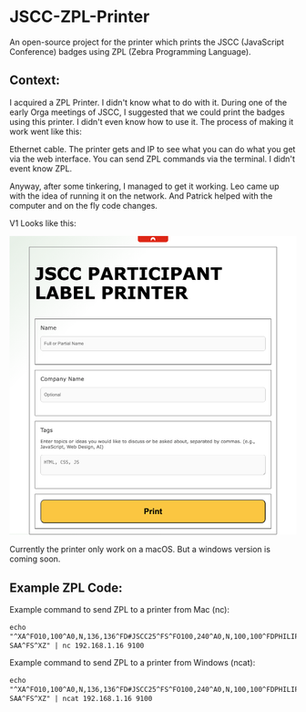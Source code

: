# JSCC-ZPL-Printer

An open-source project for the printer which prints the JSCC (JavaScript Conference) badges using ZPL (Zebra Programming Language).

## Context:
I acquired a ZPL Printer. I didn't know what to do with it. 
During one of the early Orga meetings of JSCC, I suggested that we could print the badges using this printer.
I didn't even know how to use it. The process of making it work went like this:

Ethernet cable. The printer gets and IP to see what you can do what you get via the web interface.
You can send ZPL commands via the terminal. I didn't event know ZPL.

Anyway, after some tinkering, I managed to get it working. Leo came up with the idea of running it on the network. And Patrick helped with the computer and on the fly code changes.

V1 Looks like this:

![client-screenshot.png](public/client-screenshot.png)

Currently the printer only work on a macOS. But a windows version is coming soon.
## Example ZPL Code:
Example command to send ZPL to a printer from Mac (nc):
```
echo "^XA^FO10,100^A0,N,136,136^FD#JSCC25^FS^FO100,240^A0,N,100,100^FDPHILIP SAA^FS^XZ" | nc 192.168.1.16 9100
```

Example command to send ZPL to a printer from Windows (ncat):
```
echo "^XA^FO10,100^A0,N,136,136^FD#JSCC25^FS^FO100,240^A0,N,100,100^FDPHILIP SAA^FS^XZ" | ncat 192.168.1.16 9100
```